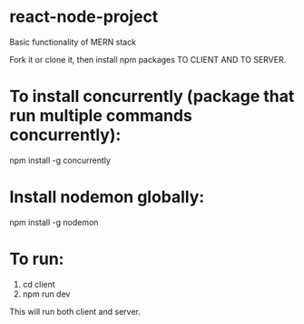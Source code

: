 # react-node-project
Basic functionality of MERN stack

Fork it or clone it, then install npm packages TO CLIENT AND TO SERVER.

# To install concurrently (package that run multiple commands concurrently):
npm install -g concurrently
# Install nodemon globally:
npm install -g nodemon

# To run:
1. cd client
2. npm run dev

This will run both client and server.
